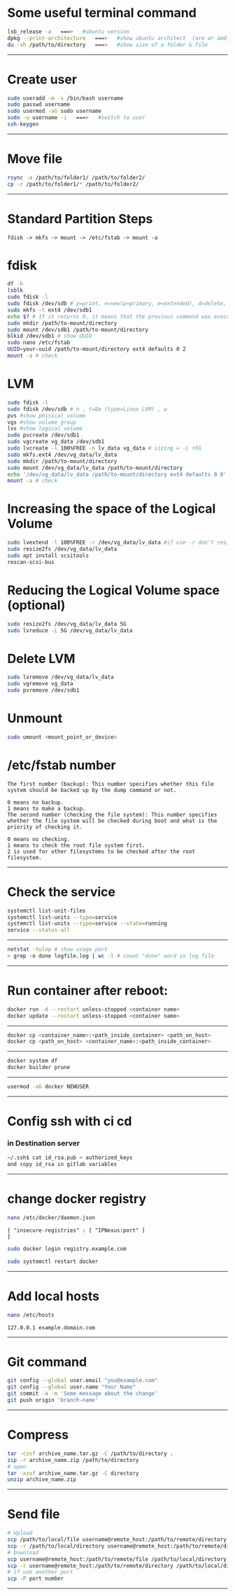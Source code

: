 # Some useful terminal command
```bash
lsb_release -a   ===>   #ubuntu version
dpkg --print-architecture   ===>   #show ubuntu architect  (arm or amd)
du -sh /path/to/directory   ===>   #show size of a folder & file 
```
----------------------------------
# Create user
```bash
sudo useradd -m -s /bin/bash username
sudo passwd username
sudo usermod -aG sudo username
sudo -u username -i   ===>   #switch to user
ssh-keygen
```
----------------------------------
# Move file
```bash
rsync -a /path/to/folder1/ /path/to/folder2/
cp -r /path/to/folder1/* /path/to/folder2/
```
----------------------------------
# Standard Partition Steps
```vim
fdisk -> mkfs -> mount -> /etc/fstab -> mount -a
```
# fdisk
```bash
df -h
lsblk
sudo fdisk -l
sudo fdisk /dev/sdb #`p=print, n=new(p=primary, e=extended), d=delete, t=type, w=write(save)`
sudo mkfs -t ext4 /dev/sdb1
echo $? # If it returns 0, it means that the previous command was executed correctly
sudo mkdir /path/to-mount/directory
sudo mount /dev/sdb1 /path/to-mount/directory
blkid /dev/sdb1 # show UUID
sudo nano /etc/fstab
UUID=your-uuid /path/to-mount/directory ext4 defaults 0 2
mount -a # check
```
# LVM
```bash
sudo fdisk -l
sudo fdisk /dev/sdb # n , t=8e (type=Linux LVM) , w
pvs #show phisical volume
vgs #show volume group
lvs #show logical volume
sudo pvcreate /dev/sdb1
sudo vgcreate vg_data /dev/sdb1
sudo lvcreate -l 100%FREE -n lv_data vg_data # sizing = -L +5G
sudo mkfs.ext4 /dev/vg_data/lv_data
sudo mkdir /path/to-mount/directory
sudo mount /dev/vg_data/lv_data /path/to-mount/directory
echo '/dev/vg_data/lv_data /path/to-mount/directory ext4 defaults 0 0' | sudo tee -a /etc/fstab
mount -a # check
```
# Increasing the space of the Logical Volume
```bash
sudo lvextend -l 100%FREE -r /dev/vg_data/lv_data #if use -r don't resize2fs run next command
sudo resize2fs /dev/vg_data/lv_data
sudo apt install scsitools
rescan-scsi-bus
```
# Reducing the Logical Volume space (optional)
```bash
sudo resize2fs /dev/vg_data/lv_data 5G
sudo lvreduce -L 5G /dev/vg_data/lv_data
```
# Delete LVM
```bash
sudo lvremove /dev/vg_data/lv_data
sudo vgremove vg_data
sudo pvremove /dev/sdb1
```
# Unmount
```bash
sudo umount <mount_point_or_device>
```
# /etc/fstab number
```vim
The first number (backup): This number specifies whether this file system should be backed up by the dump command or not.

0 means no backup.
1 means to make a backup.
The second number (checking the file system): This number specifies whether the file system will be checked during boot and what is the priority of checking it.

0 means no checking.
1 means to check the root file system first.
2 is used for other filesystems to be checked after the root filesystem.
```
----------------------------------
# Check the service
```bash
systemctl list-unit-files
systemctl list-units --type=service
systemctl list-units --type=service --state=running
service --status-all
```
----------------------------------
```bash
netstat -tulnp # show usage port
> grep -o done logfile.log | wc -l # count "done" word in log file
```
----------------------------------
# Run container after reboot:
```bash
docker run -d --restart unless-stopped <container name>
docker update --restart unless-stopped <container name>
```
----------------------------------
```bash
docker cp <container_name>:<path_inside_container> <path_on_host>
docker cp <path_on_host> <container_name>:<path_inside_container>
```
----------------------------------
```bash
docker system df
docker builder prune
```
----------------------------------
```bash
usermod -aG docker NEWUSER
```
----------------------------------
# Config ssh with ci cd
### in Destination server
```bash
~/.ssh$ cat id_rsa.pub > authorized_keys
and copy id_rsa in gitlab variables
```
----------------------------------
# change docker registry
```bash
nano /etc/docker/daemon.json
```
```vim
{ "insecure-registries" : [ "IPNexus:port" ] 
}
```
```bash
sudo docker login registry.example.com
```
```bash
sudo systemctl restart docker
```
-----------------------------------
# Add local hosts
```bash
nano /etc/hosts
```
```vim
127.0.0.1 example.domain.com
```
-----------------------------------
# Git command
```bash
git config --global user.email "you@example.com"
git config --global user.name "Your Name"  
git commit -a -m 'Some message about the change'
git push origin 'branch-name'
```
------------------------------------
# Compress
```bash
tar -czvf archive_name.tar.gz -C /path/to/directory .
zip -r archive_name.zip /path/to/directory
# open
tar -xzvf archive_name.tar.gz -C directory
unzip archive_name.zip
```
------------------------------------
# Send file
```bash
# Upload
scp /path/to/local/file username@remote_host:/path/to/remote/directory
scp -r /path/to/local/directory username@remote_host:/path/to/remote/directory
# Download 
scp username@remote_host:/path/to/remote/file /path/to/local/directory
scp -r username@remote_host:/path/to/remote/directory /path/to/local/directory
# if use another port
scp -P port number
```
------------------------------------
